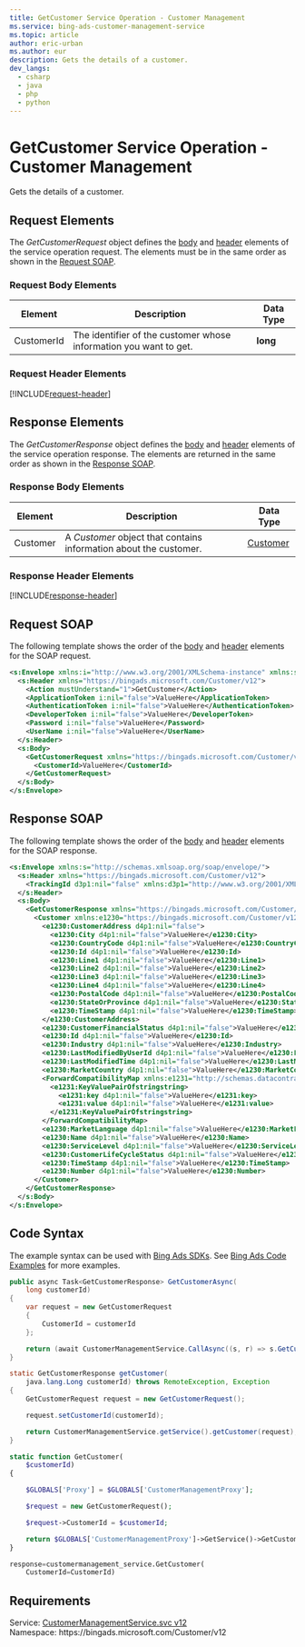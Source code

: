 ```yaml
---
title: GetCustomer Service Operation - Customer Management
ms.service: bing-ads-customer-management-service
ms.topic: article
author: eric-urban
ms.author: eur
description: Gets the details of a customer.
dev_langs: 
  - csharp
  - java
  - php
  - python
---
```

# GetCustomer Service Operation - Customer Management
Gets the details of a customer.

## <a name="request"></a>Request Elements
The *GetCustomerRequest* object defines the [body](#request-body) and [header](#request-header) elements of the service operation request. The elements must be in the same order as shown in the [Request SOAP](#request-soap). 

### <a name="request-body"></a>Request Body Elements

|Element|Description|Data Type|
|-----------|---------------|-------------|
|<a name="customerid"></a>CustomerId|The identifier of the customer whose information you want to get.|**long**|

### <a name="request-header"></a>Request Header Elements
[!INCLUDE[request-header](./includes/request-header.md)]

## <a name="response"></a>Response Elements
The *GetCustomerResponse* object defines the [body](#response-body) and [header](#response-header) elements of the service operation response. The elements are returned in the same order as shown in the [Response SOAP](#response-soap).

### <a name="response-body"></a>Response Body Elements

|Element|Description|Data Type|
|-----------|---------------|-------------|
|<a name="customer"></a>Customer|A *Customer* object that contains information about the customer.|[Customer](customer.md)|

### <a name="response-header"></a>Response Header Elements
[!INCLUDE[response-header](./includes/response-header.md)]

## <a name="request-soap"></a>Request SOAP
The following template shows the order of the [body](#request-body) and [header](#request-header) elements for the SOAP request.

```xml
<s:Envelope xmlns:i="http://www.w3.org/2001/XMLSchema-instance" xmlns:s="http://schemas.xmlsoap.org/soap/envelope/">
  <s:Header xmlns="https://bingads.microsoft.com/Customer/v12">
    <Action mustUnderstand="1">GetCustomer</Action>
    <ApplicationToken i:nil="false">ValueHere</ApplicationToken>
    <AuthenticationToken i:nil="false">ValueHere</AuthenticationToken>
    <DeveloperToken i:nil="false">ValueHere</DeveloperToken>
    <Password i:nil="false">ValueHere</Password>
    <UserName i:nil="false">ValueHere</UserName>
  </s:Header>
  <s:Body>
    <GetCustomerRequest xmlns="https://bingads.microsoft.com/Customer/v12">
      <CustomerId>ValueHere</CustomerId>
    </GetCustomerRequest>
  </s:Body>
</s:Envelope>
```

## <a name="response-soap"></a>Response SOAP
The following template shows the order of the [body](#response-body) and [header](#response-header) elements for the SOAP response.

```xml
<s:Envelope xmlns:s="http://schemas.xmlsoap.org/soap/envelope/">
  <s:Header xmlns="https://bingads.microsoft.com/Customer/v12">
    <TrackingId d3p1:nil="false" xmlns:d3p1="http://www.w3.org/2001/XMLSchema-instance">ValueHere</TrackingId>
  </s:Header>
  <s:Body>
    <GetCustomerResponse xmlns="https://bingads.microsoft.com/Customer/v12">
      <Customer xmlns:e1230="https://bingads.microsoft.com/Customer/v12/Entities" d4p1:nil="false" xmlns:d4p1="http://www.w3.org/2001/XMLSchema-instance">
        <e1230:CustomerAddress d4p1:nil="false">
          <e1230:City d4p1:nil="false">ValueHere</e1230:City>
          <e1230:CountryCode d4p1:nil="false">ValueHere</e1230:CountryCode>
          <e1230:Id d4p1:nil="false">ValueHere</e1230:Id>
          <e1230:Line1 d4p1:nil="false">ValueHere</e1230:Line1>
          <e1230:Line2 d4p1:nil="false">ValueHere</e1230:Line2>
          <e1230:Line3 d4p1:nil="false">ValueHere</e1230:Line3>
          <e1230:Line4 d4p1:nil="false">ValueHere</e1230:Line4>
          <e1230:PostalCode d4p1:nil="false">ValueHere</e1230:PostalCode>
          <e1230:StateOrProvince d4p1:nil="false">ValueHere</e1230:StateOrProvince>
          <e1230:TimeStamp d4p1:nil="false">ValueHere</e1230:TimeStamp>
        </e1230:CustomerAddress>
        <e1230:CustomerFinancialStatus d4p1:nil="false">ValueHere</e1230:CustomerFinancialStatus>
        <e1230:Id d4p1:nil="false">ValueHere</e1230:Id>
        <e1230:Industry d4p1:nil="false">ValueHere</e1230:Industry>
        <e1230:LastModifiedByUserId d4p1:nil="false">ValueHere</e1230:LastModifiedByUserId>
        <e1230:LastModifiedTime d4p1:nil="false">ValueHere</e1230:LastModifiedTime>
        <e1230:MarketCountry d4p1:nil="false">ValueHere</e1230:MarketCountry>
        <ForwardCompatibilityMap xmlns:e1231="http://schemas.datacontract.org/2004/07/System.Collections.Generic" d4p1:nil="false">
          <e1231:KeyValuePairOfstringstring>
            <e1231:key d4p1:nil="false">ValueHere</e1231:key>
            <e1231:value d4p1:nil="false">ValueHere</e1231:value>
          </e1231:KeyValuePairOfstringstring>
        </ForwardCompatibilityMap>
        <e1230:MarketLanguage d4p1:nil="false">ValueHere</e1230:MarketLanguage>
        <e1230:Name d4p1:nil="false">ValueHere</e1230:Name>
        <e1230:ServiceLevel d4p1:nil="false">ValueHere</e1230:ServiceLevel>
        <e1230:CustomerLifeCycleStatus d4p1:nil="false">ValueHere</e1230:CustomerLifeCycleStatus>
        <e1230:TimeStamp d4p1:nil="false">ValueHere</e1230:TimeStamp>
        <e1230:Number d4p1:nil="false">ValueHere</e1230:Number>
      </Customer>
    </GetCustomerResponse>
  </s:Body>
</s:Envelope>
```

## <a name="example"></a>Code Syntax
The example syntax can be used with [Bing Ads SDKs](../guides/client-libraries.md). See [Bing Ads Code Examples](../guides/code-examples.md) for more examples.
```csharp
public async Task<GetCustomerResponse> GetCustomerAsync(
	long customerId)
{
	var request = new GetCustomerRequest
	{
		CustomerId = customerId
	};

	return (await CustomerManagementService.CallAsync((s, r) => s.GetCustomerAsync(r), request));
}
```
```java
static GetCustomerResponse getCustomer(
	java.lang.Long customerId) throws RemoteException, Exception
{
	GetCustomerRequest request = new GetCustomerRequest();

	request.setCustomerId(customerId);

	return CustomerManagementService.getService().getCustomer(request);
}
```
```php
static function GetCustomer(
	$customerId)
{

	$GLOBALS['Proxy'] = $GLOBALS['CustomerManagementProxy'];

	$request = new GetCustomerRequest();

	$request->CustomerId = $customerId;

	return $GLOBALS['CustomerManagementProxy']->GetService()->GetCustomer($request);
}
```
```python
response=customermanagement_service.GetCustomer(
	CustomerId=CustomerId)
```

## Requirements
Service: [CustomerManagementService.svc v12](https://clientcenter.api.bingads.microsoft.com/Api/CustomerManagement/v12/CustomerManagementService.svc)  
Namespace: https\://bingads.microsoft.com/Customer/v12  

